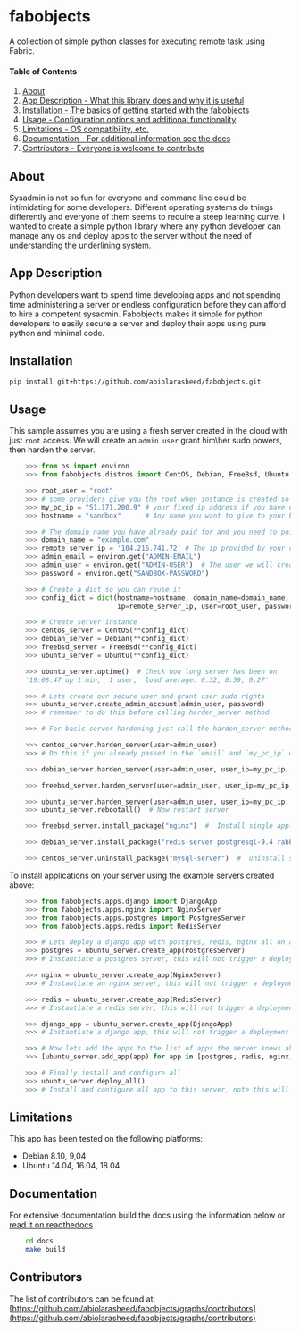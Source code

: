 # fabobjects

A collection of simple python classes for executing remote task using Fabric.

#### Table of Contents

1. [About](#about)
2. [App Description - What this library does and why it is useful](#app-description)
3. [Installation - The basics of getting started with the fabobjects](#installation)
4. [Usage - Configuration options and additional functionality](#usage)
5. [Limitations - OS compatibility, etc.](#limitations)
6. [Documentation - For additional information see the docs](#documentation)
7. [Contributors - Everyone is welcome to contribute](#contributors)


## About

Sysadmin is not so fun for everyone and command line could be intimidating for some developers. Different operating
systems do things differently and everyone of them seems to require a steep learning curve. I wanted to create a simple
python library where any python developer can manage any os and deploy apps to the server without the need of understanding
the underlining system.

## App Description

Python developers want to spend time developing apps and not spending time administering a server or endless configuration before they can afford to hire a competent sysadmin.
Fabobjects makes it simple for python developers to easily secure a server and deploy their apps using pure python and minimal code.

## Installation

```bash
pip install git+https://github.com/abiolarasheed/fabobjects.git
```

## Usage

This sample assumes you are using a fresh server created in the cloud with just `root` access.
We will create an `admin user` grant him\her sudo powers, then harden the server.

```python
    >>> from os import environ
    >>> from fabobjects.distros import CentOS, Debian, FreeBsd, Ubuntu

    >>> root_user = "root"
    >>> # some providers give you the root when instance is created so we login with it on first login
    >>> my_pc_ip = "51.171.200.9" # your fixed ip address if you have one else just use None
    >>> hostname = "sandbox"      # Any name you want to give to your box

    >>> # The domain name you have already paid for and you need to point your dns to the address bellow
    >>> domain_name = "example.com"
    >>> remote_server_ip = '104.216.741.72' # The ip provided by your cloud provider for this server instance
    >>> admin_email = environ.get("ADMIN-EMAIL")
    >>> admin_user = environ.get("ADMIN-USER")  # The user we will create and use to login after first login
    >>> password = environ.get("SANDBOX-PASSWORD")

    >>> # Create a dict so you can reuse it
    >>> config_dict = dict(hostname=hostname, domain_name=domain_name,
                           ip=remote_server_ip, user=root_user, password=password)

    >>> # Create server instance
    >>> centos_server = CentOS(**config_dict)
    >>> debian_server = Debian(**config_dict)
    >>> freebsd_server = FreeBsd(**config_dict)
    >>> ubuntu_server = Ubuntu(**config_dict)

    >>> ubuntu_server.uptime()  # Check how long server has been on
    '19:08:47 up 1 min,  1 user,  load average: 0.32, 0.59, 0.27'

    >>> # Lets create our secure user and grant user sudo rights
    >>> ubuntu_server.create_admin_account(admin_user, password)
    >>> # remember to do this before calling harden_server method

    >>> # For basic server hardening just call the harden_server method and you ready to go!

    >>> centos_server.harden_server(user=admin_user)
    >>> # Do this if you already passed in the `email` and `my_pc_ip` when initializing

    >>> debian_server.harden_server(user=admin_user, user_ip=my_pc_ip, email=admin_email)

    >>> freebsd_server.harden_server(user=admin_user, user_ip=my_pc_ip, email=admin_email)

    >>> ubuntu_server.harden_server(user=admin_user, user_ip=my_pc_ip, email=admin_email)
    >>> ubuntu_server.rebootall()  # Now restart server

    >>> freebsd_server.install_package("nginx")  #  Install single application

    >>> debian_server.install_package("redis-server postgresql-9.4 rabbitmq-server")  #  Install multiple application

    >>> centos_server.uninstall_package("mysql-server")  #  uninstall single application

```

To install applications on your server using the example servers created above:

```python
    >>> from fabobjects.apps.django import DjangoApp
    >>> from fabobjects.apps.nginx import NginxServer
    >>> from fabobjects.apps.postgres import PostgresServer
    >>> from fabobjects.apps.redis import RedisServer

    >>> # Lets deploy a django app with postgres, redis, nginx all on a single server box.
    >>> postgres = ubuntu_server.create_app(PostgresServer)
    >>> # Instantiate a postgres server, this will not trigger a deployment or installation

    >>> nginx = ubuntu_server.create_app(NginxServer)
    >>> # Instantiate an nginx server, this will not trigger a deployment or installation

    >>> redis = ubuntu_server.create_app(RedisServer)
    >>> # Instantiate a redis server, this will not trigger a deployment or installation

    >>> django_app = ubuntu_server.create_app(DjangoApp)
    >>> # Instantiate a django app, this will not trigger a deployment or installation

    >>> # Now lets add the apps to the list of apps the server knows about
    >>> [ubuntu_server.add_app(app) for app in [postgres, redis, nginx, django_app]]

    >>> # Finally install and configure all
    >>> ubuntu_server.deploy_all()
    >>> # Install and configure all app to this server, note this will be done sequentially

```

## Limitations

This app has been tested on the following platforms:

* Debian 8.10, 9,04
* Ubuntu 14.04, 16.04, 18.04

## Documentation

For extensive documentation build the docs using the information below or [read it on readthedocs](https://fabobjects.readthedocs.io/en/latest/)


```bash
    cd docs
    make build
```

## Contributors

The list of contributors can be found at: [https://github.com/abiolarasheed/fabobjects/graphs/contributors](https://github.com/abiolarasheed/fabobjects/graphs/contributors)

